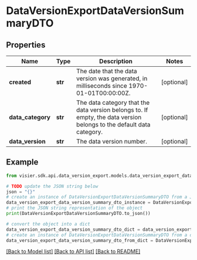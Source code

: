 # DataVersionExportDataVersionSummaryDTO


## Properties

Name | Type | Description | Notes
------------ | ------------- | ------------- | -------------
**created** | **str** | The date that the data version was generated, in milliseconds since 1970-01-01T00:00:00Z. | [optional] 
**data_category** | **str** | The data category that the data version belongs to. If empty, the data version belongs to the default data category. | [optional] 
**data_version** | **str** | The data version number. | [optional] 

## Example

```python
from visier.sdk.api.data_version_export.models.data_version_export_data_version_summary_dto import DataVersionExportDataVersionSummaryDTO

# TODO update the JSON string below
json = "{}"
# create an instance of DataVersionExportDataVersionSummaryDTO from a JSON string
data_version_export_data_version_summary_dto_instance = DataVersionExportDataVersionSummaryDTO.from_json(json)
# print the JSON string representation of the object
print(DataVersionExportDataVersionSummaryDTO.to_json())

# convert the object into a dict
data_version_export_data_version_summary_dto_dict = data_version_export_data_version_summary_dto_instance.to_dict()
# create an instance of DataVersionExportDataVersionSummaryDTO from a dict
data_version_export_data_version_summary_dto_from_dict = DataVersionExportDataVersionSummaryDTO.from_dict(data_version_export_data_version_summary_dto_dict)
```
[[Back to Model list]](../README.md#documentation-for-models) [[Back to API list]](../README.md#documentation-for-api-endpoints) [[Back to README]](../README.md)


